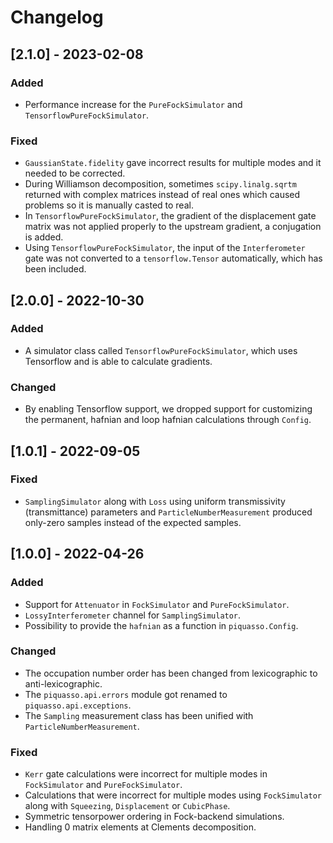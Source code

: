 # Changelog


## [2.1.0] - 2023-02-08

### Added

- Performance increase for the `PureFockSimulator` and `TensorflowPureFockSimulator`.

### Fixed

- `GaussianState.fidelity` gave incorrect results for multiple modes and it
  needed to be corrected.
- During Williamson decomposition, sometimes `scipy.linalg.sqrtm` returned with
  complex matrices instead of real ones which caused problems so it is manually
  casted to real.
- In `TensorflowPureFockSimulator`, the gradient of the displacement gate
  matrix was not applied properly to the upstream gradient, a conjugation is
  added.
- Using `TensorflowPureFockSimulator`, the input of the `Interferometer` gate
  was not converted to a `tensorflow.Tensor` automatically, which has been
  included.


## [2.0.0] - 2022-10-30

### Added

- A simulator class called `TensorflowPureFockSimulator`, which uses Tensorflow
  and is able to calculate gradients.

### Changed

-  By enabling Tensorflow support, we dropped support for customizing the
   permanent, hafnian and loop hafnian calculations through `Config`.


## [1.0.1] - 2022-09-05

### Fixed

- `SamplingSimulator` along with `Loss` using uniform transmissivity
  (transmittance) parameters and `ParticleNumberMeasurement` produced only-zero
  samples instead of the expected samples.


## [1.0.0] - 2022-04-26

### Added

- Support for `Attenuator` in `FockSimulator` and `PureFockSimulator`.
- `LossyInterferometer` channel for `SamplingSimulator`.
- Possibility to provide the `hafnian` as a function in `piquasso.Config`.

### Changed

- The occupation number order has been changed from lexicographic to
  anti-lexicographic.
- The `piquasso.api.errors` module got renamed to `piquasso.api.exceptions`.
- The `Sampling` measurement class has been unified with
  `ParticleNumberMeasurement`.

### Fixed

- `Kerr` gate calculations were incorrect for multiple modes in `FockSimulator`
  and `PureFockSimulator`.
- Calculations that were incorrect for multiple modes using `FockSimulator`
  along with `Squeezing`, `Displacement` or `CubicPhase`.
- Symmetric tensorpower ordering in Fock-backend simulations.
- Handling 0 matrix elements at Clements decomposition.

